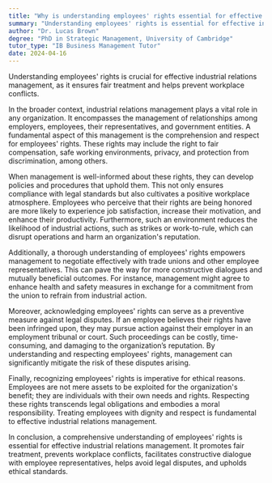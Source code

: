 ```yaml
---
title: "Why is understanding employees' rights essential for effective industrial relations management?"
summary: "Understanding employees' rights is essential for effective industrial relations management to ensure fair treatment and prevent workplace conflicts."
author: "Dr. Lucas Brown"
degree: "PhD in Strategic Management, University of Cambridge"
tutor_type: "IB Business Management Tutor"
date: 2024-04-16
---
```


Understanding employees' rights is crucial for effective industrial relations management, as it ensures fair treatment and helps prevent workplace conflicts.

In the broader context, industrial relations management plays a vital role in any organization. It encompasses the management of relationships among employers, employees, their representatives, and government entities. A fundamental aspect of this management is the comprehension and respect for employees' rights. These rights may include the right to fair compensation, safe working environments, privacy, and protection from discrimination, among others.

When management is well-informed about these rights, they can develop policies and procedures that uphold them. This not only ensures compliance with legal standards but also cultivates a positive workplace atmosphere. Employees who perceive that their rights are being honored are more likely to experience job satisfaction, increase their motivation, and enhance their productivity. Furthermore, such an environment reduces the likelihood of industrial actions, such as strikes or work-to-rule, which can disrupt operations and harm an organization's reputation.

Additionally, a thorough understanding of employees' rights empowers management to negotiate effectively with trade unions and other employee representatives. This can pave the way for more constructive dialogues and mutually beneficial outcomes. For instance, management might agree to enhance health and safety measures in exchange for a commitment from the union to refrain from industrial action.

Moreover, acknowledging employees' rights can serve as a preventive measure against legal disputes. If an employee believes their rights have been infringed upon, they may pursue action against their employer in an employment tribunal or court. Such proceedings can be costly, time-consuming, and damaging to the organization’s reputation. By understanding and respecting employees' rights, management can significantly mitigate the risk of these disputes arising.

Finally, recognizing employees' rights is imperative for ethical reasons. Employees are not mere assets to be exploited for the organization's benefit; they are individuals with their own needs and rights. Respecting these rights transcends legal obligations and embodies a moral responsibility. Treating employees with dignity and respect is fundamental to effective industrial relations management.

In conclusion, a comprehensive understanding of employees' rights is essential for effective industrial relations management. It promotes fair treatment, prevents workplace conflicts, facilitates constructive dialogue with employee representatives, helps avoid legal disputes, and upholds ethical standards.
    